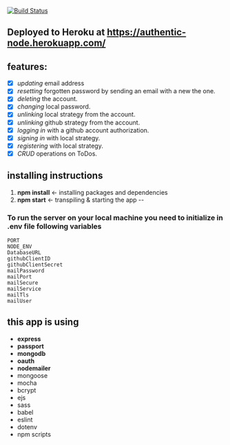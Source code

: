 [![Build Status](https://travis-ci.org/radlinskii/authentic-node.svg?branch=master)](https://travis-ci.org/radlinskii/authentic-node)

Deployed to Heroku at 
https://authentic-node.herokuapp.com/
--

## features:
- [x] *updating* email address
- [x] *resetting* forgotten password by sending an email with a new the one.
- [x] *deleting* the account.
- [x] *changing* local password.
- [x] *unlinking* local strategy from the account.
- [x] *unlinking* github strategy from the account.
- [x] *logging in* with a github account authorization.
- [x] *signing in* with local strategy.
- [x] *registering* with local strategy.
- [x] *CRUD* operations on ToDos.

## installing instructions
1. **npm install** <- installing packages and dependencies
2. **npm start** <- transpiling & starting the app
--

### To run the server on your local machine you need to initialize in .env file following variables 
```
PORT
NODE_ENV
DatabaseURL
githubClientID
githubClientSecret
mailPassword
mailPort
mailSecure
mailService
mailTls
mailUser
```

## this app is using
* **express**
* **passport**
* **mongodb**
* **oauth**
* **nodemailer**
* mongoose
* mocha
* bcrypt
* ejs
* sass
* babel
* eslint
* dotenv
* npm scripts
